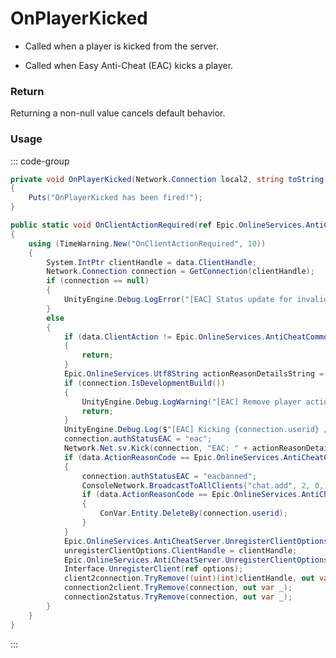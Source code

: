 # OnPlayerKicked
<Badge type="info" text="Player"/>[<Badge type="danger" text="Carbon Compatible"/>](https://github.com/CarbonCommunity/Carbon)[<Badge type="warning" text="Oxide Compatible"/>](https://github.com/OxideMod/Oxide.Rust)
- Called when a player is kicked from the server.

- Called when Easy Anti-Cheat (EAC) kicks a player.

### Return
Returning a non-null value cancels default behavior.

### Usage
::: code-group
```csharp [Example]
private void OnPlayerKicked(Network.Connection local2, string toString())
{
	Puts("OnPlayerKicked has been fired!");
}
```
```csharp [Source — Assembly-CSharp @ EACServer]
public static void OnClientActionRequired(ref Epic.OnlineServices.AntiCheatCommon.OnClientActionRequiredCallbackInfo data)
{
	using (TimeWarning.New("OnClientActionRequired", 10))
	{
		System.IntPtr clientHandle = data.ClientHandle;
		Network.Connection connection = GetConnection(clientHandle);
		if (connection == null)
		{
			UnityEngine.Debug.LogError("[EAC] Status update for invalid client: " + clientHandle);
		}
		else
		{
			if (data.ClientAction != Epic.OnlineServices.AntiCheatCommon.AntiCheatCommonClientAction.RemovePlayer)
			{
				return;
			}
			Epic.OnlineServices.Utf8String actionReasonDetailsString = data.ActionReasonDetailsString;
			if (connection.IsDevelopmentBuild())
			{
				UnityEngine.Debug.LogWarning("[EAC] Remove player action skipped for unprotected client: " + connection.ToString());
				return;
			}
			UnityEngine.Debug.Log($"[EAC] Kicking {connection.userid} / {connection.username} ({actionReasonDetailsString})");
			connection.authStatusEAC = "eac";
			Network.Net.sv.Kick(connection, "EAC: " + actionReasonDetailsString);
			if (data.ActionReasonCode == Epic.OnlineServices.AntiCheatCommon.AntiCheatCommonClientActionReason.PermanentBanned || data.ActionReasonCode == Epic.OnlineServices.AntiCheatCommon.AntiCheatCommonClientActionReason.TemporaryBanned)
			{
				connection.authStatusEAC = "eacbanned";
				ConsoleNetwork.BroadcastToAllClients("chat.add", 2, 0, "<color=#fff>SERVER</color> Kicking " + connection.username + " (banned by anticheat)");
				if (data.ActionReasonCode == Epic.OnlineServices.AntiCheatCommon.AntiCheatCommonClientActionReason.PermanentBanned)
				{
					ConVar.Entity.DeleteBy(connection.userid);
				}
			}
			Epic.OnlineServices.AntiCheatServer.UnregisterClientOptions unregisterClientOptions = default(Epic.OnlineServices.AntiCheatServer.UnregisterClientOptions);
			unregisterClientOptions.ClientHandle = clientHandle;
			Epic.OnlineServices.AntiCheatServer.UnregisterClientOptions options = unregisterClientOptions;
			Interface.UnregisterClient(ref options);
			client2connection.TryRemove((uint)(int)clientHandle, out var _);
			connection2client.TryRemove(connection, out var _);
			connection2status.TryRemove(connection, out var _);
		}
	}
}

```
:::
